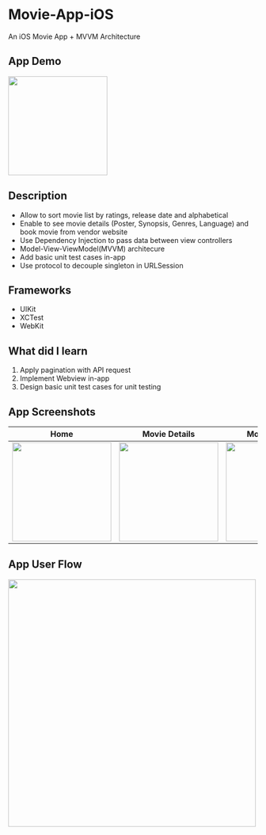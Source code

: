 # Movie-App-iOS
An iOS Movie App + MVVM Architecture
## App Demo
<img src="https://user-images.githubusercontent.com/59039044/169497383-a2d6aeef-c703-400b-b746-8fb23e85bd8a.mov" width="200">

## Description
- Allow to sort movie list by ratings, release date and alphabetical
- Enable to see movie details (Poster, Synopsis, Genres, Language) and book movie from vendor website
- Use Dependency Injection to pass data between view controllers
- Model-View-ViewModel(MVVM) architecure
- Add basic unit test cases in-app
- Use protocol to decouple singleton in URLSession
 
## Frameworks

- UIKit
- XCTest
- WebKit

## What did I learn

1. Apply pagination with API request
2. Implement Webview in-app
3. Design basic unit test cases for unit testing

## App Screenshots

| Home | Movie Details | Movie Booking |
| ---- | ------ | ------------- | 
|<img src="https://user-images.githubusercontent.com/59039044/169498183-24dd05ee-7b5e-493d-8e9f-2ed7516cbde2.png" width="200">| <img src="https://user-images.githubusercontent.com/59039044/169498217-8e73d300-2943-4ccf-9ac9-696255aa70dd.png" width="200"> | <img src="https://user-images.githubusercontent.com/59039044/169498241-aa013c20-9371-4304-a928-d0fa10cbd132.png" width="200"> |


## App User Flow
<img src="https://user-images.githubusercontent.com/59039044/169497174-5b999926-5c00-4e9f-ba1e-924633d48341.png" width="500">






